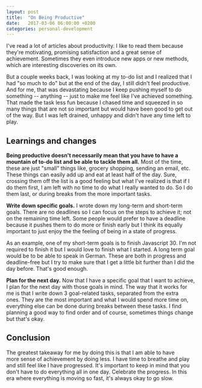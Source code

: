 ```yaml
---
layout: post
title:  "On Being Productive"
date:   2017-03-06 06:00:00 +0200
categories: personal-development
---
```

I've read a lot of articles about productivity. I like to read them because they're motivating, promising satisfaction and a great sense of achievement. Sometimes they even introduce new apps or new methods, which are interesting discoveries on its own.

But a couple weeks back, I was looking at my to-do list and I realized that I had "so much to do" but at the end of the day, I still didn't feel productive. And for me, that was devastating because I keep pushing myself to do something -- anything -- just to make me feel like I've achieved something. That made the task less fun because I chased time and squeezed in so many things that are not so important but would have been good to get out of the way. But I was left drained, unhappy and didn't have any time left to play.

## Learnings and changes

**Being productive doesn't necessarily mean that you have to have a mountain of to-do list and be able to tackle them all.** Most of the time, these are just "small" things like, grocery shopping, sending an email, etc. These things can easily add up and eat at least half of the day. Sure, crossing them off the list is a good feeling but what I've realized is that if I do them first, I am left with no time to do what I really wanted to do. So I do them last, or during breaks from the more important tasks.

**Write down specific goals.** I wrote down my long-term and short-term goals. There are no deadlines so I can focus on the steps to achieve it; not on the remaining time left. Some people would prefer to have a deadline because it pushes them to do more or finish early but I think its equally important to just enjoy the the feeling of being in a state of progress.

As an example, one of my short-term goals is to finish Javascript 30. I'm not required to finish it but I would love to finish what I started. A long term goal would be to be able to speak in German. These are both in progress and deadline-free but I try to make sure that I get a little bit further than I did the day before. That's good enough.

**Plan for the next day.** Now that I have a specific goal that I want to achieve, I plan for the next day with those goals in mind. The way that it works for me is that I write down 3 goal-related tasks, separated from the extra ones. They are the most important and what I would spend more time on, everything else can be done during breaks between these tasks. I find planning a good way to find order and of course, sometimes things change but that's okay.

## Conclusion

The greatest takeaway for me by doing this is that I am able to have more sense of achievement by doing less. I have time to breathe and play and still feel like I have progressed. It's important to keep in mind that you don't have to do everything all in one day. Celebrate the progress. In this era where everything is moving so fast, it's always okay to go slow.

